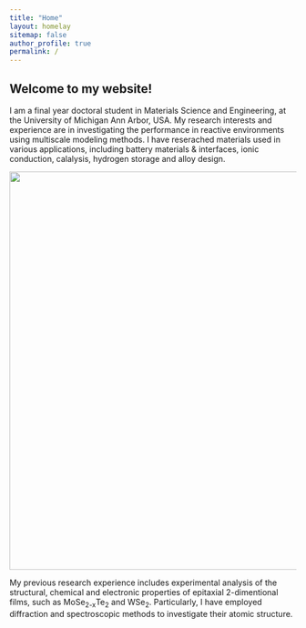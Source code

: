 ```yaml
---
title: "Home"
layout: homelay
sitemap: false
author_profile: true
permalink: /
---
```


## Welcome to my website!

I am a final year doctoral student in Materials Science and Engineering, at the University of Michigan Ann Arbor, USA. My research interests and experience are in investigating the performance in reactive environments using multiscale modeling methods. I have reserached materials used in various applications, including  battery materials \& interfaces, ionic conduction, calalysis, hydrogen storage and alloy design.

<div class="col-md-18 col-sm-12" style="background-color:transparent" >
  <img src="{{ site.url }}{{ site.baseurl }}/images/respic/cover.png" width="700px"/>
</div>

My previous research experience includes experimental analysis of the structural, chemical and electronic properties of epitaxial 2-dimentional films, such as MoSe<sub>2-x</sub>Te<sub>2</sub> and WSe<sub>2</sub>. Particularly, I have employed diffraction and spectroscopic methods to investigate their atomic structure. 


